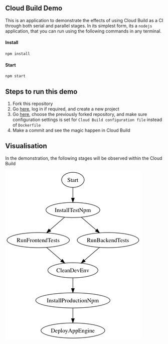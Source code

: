 ## Cloud Build Demo

This is an application to demonstrate the effects of using Cloud Build as a CI through both serial and parallel stages. In its simplest form, its a `nodejs` application, that you can run using the following commands in any terminal.

#### Install
```
npm install
```

#### Start

```
npm start
```


## Steps to run this demo
1. Fork this repository
2. Go [here](https://console.cloud.google.com/cloud-resource-manager), log in if required, and create a new project
3. Go [here](https://console.cloud.google.com/cloud-build/triggers/add), choose the previously forked repository, and make sure configuration settings is set for `Cloud Build configuration file` instead of `Dockerfile`
4. Make a commit and see the magic happen in Cloud Build

## Visualisation

In the demonstration, the following stages will be observed within the Cloud Build

![Visualisation](https://raw.githubusercontent.com/Weiyuan-Lane/cloudbuild-demo/master/cloudbuild-graph.png)